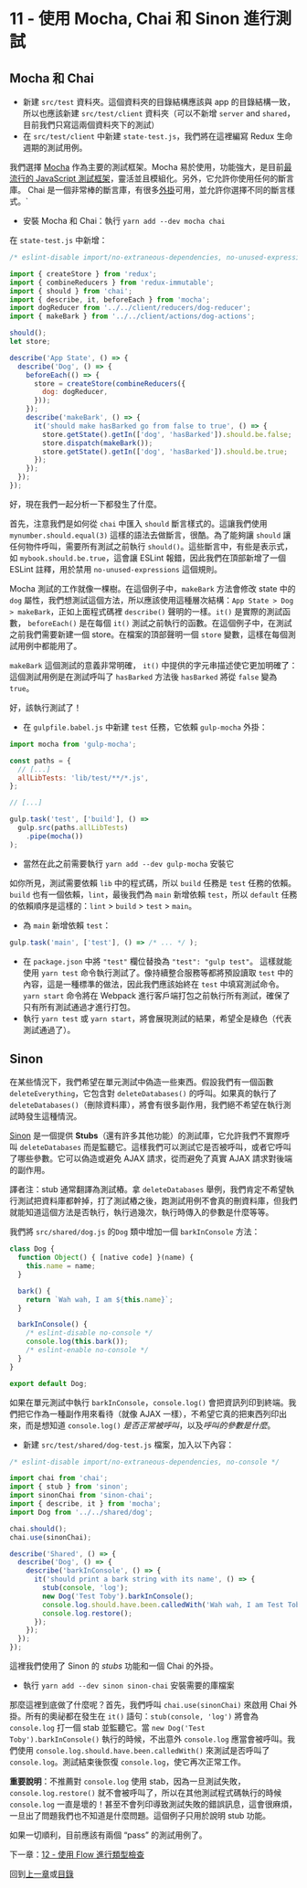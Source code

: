 # 11 - 使用 Mocha, Chai 和 Sinon 進行測試

## Mocha 和 Chai

- 新建 `src/test` 資料夾。這個資料夾的目錄結構應該與 app 的目錄結構一致，所以也應該新建 `src/test/client` 資料夾（可以不新增 `server` and `shared`，目前我們只寫這兩個資料夾下的測試）
- 在 `src/test/client` 中新建 `state-test.js`，我們將在這裡編寫 Redux 生命週期的測試用例。

我們選擇 [Mocha](http://mochajs.org/) 作為主要的測試框架。Mocha 易於使用，功能強大，是目前[最流行的 JavaScript 測試框架](http://stateofjs.com/2016/testing/)，靈活並且模組化。另外，它允許你使用任何的斷言庫。 Chai 是一個非常棒的斷言庫，有很多[外掛](http://chaijs.com/plugins/)可用，並允許你選擇不同的斷言樣式。`

- 安裝 Mocha 和 Chai：執行 `yarn add --dev mocha chai`

在 `state-test.js` 中新增：

```javascript
/* eslint-disable import/no-extraneous-dependencies, no-unused-expressions */

import { createStore } from 'redux';
import { combineReducers } from 'redux-immutable';
import { should } from 'chai';
import { describe, it, beforeEach } from 'mocha';
import dogReducer from '../../client/reducers/dog-reducer';
import { makeBark } from '../../client/actions/dog-actions';

should();
let store;

describe('App State', () => {
  describe('Dog', () => {
    beforeEach(() => {
      store = createStore(combineReducers({
        dog: dogReducer,
      }));
    });
    describe('makeBark', () => {
      it('should make hasBarked go from false to true', () => {
        store.getState().getIn(['dog', 'hasBarked']).should.be.false;
        store.dispatch(makeBark());
        store.getState().getIn(['dog', 'hasBarked']).should.be.true;
      });
    });
  });
});
```

好，現在我們一起分析一下都發生了什麼。

首先，注意我們是如何從 `chai` 中匯入 `should` 斷言樣式的。這讓我們使用 `mynumber.should.equal(3)` 這樣的語法去做斷言，很酷。為了能夠讓 `should` 讓任何物件呼叫，需要所有測試之前執行 `should()`。這些斷言中，有些是表示式，如 `mybook.should.be.true`，這會讓 ESLint 報錯，因此我們在頂部新增了一個 ESLint 註釋，用於禁用 `no-unused-expressions` 這個規則。

Mocha 測試的工作就像一棵樹。在這個例子中，`makeBark` 方法會修改 state 中的 `dog` 屬性，我們想測試這個方法，所以應該使用這種層次結構：`App State > Dog > makeBark`，正如上面程式碼裡 `describe()` 聲明的一樣。`it()` 是實際的測試函數， `beforeEach()` 是在每個 `it()` 測試之前執行的函數。在這個例子中，在測試之前我們需要新建一個 store。在檔案的頂部聲明一個 `store` 變數，這樣在每個測試用例中都能用了。

`makeBark` 這個測試的意義非常明確， `it()` 中提供的字元串描述使它更加明確了：這個測試用例是在測試呼叫了 `hasBarked` 方法後 `hasBarked` 將從 `false` 變為 `true`。

好，該執行測試了！

- 在 `gulpfile.babel.js` 中新建 `test` 任務，它依賴 `gulp-mocha` 外掛：

```javascript
import mocha from 'gulp-mocha';

const paths = {
  // [...]
  allLibTests: 'lib/test/**/*.js',
};

// [...]

gulp.task('test', ['build'], () =>
  gulp.src(paths.allLibTests)
    .pipe(mocha())
);
```

- 當然在此之前需要執行 `yarn add --dev gulp-mocha` 安裝它

如你所見，測試需要依賴 `lib` 中的程式碼，所以 `build` 任務是 `test` 任務的依賴。`build` 也有一個依賴，`lint`，最後我們為 `main` 新增依賴 `test`，所以 `default` 任務的依賴順序是這樣的：`lint` > `build` > `test` > `main`。

- 為 `main` 新增依賴 `test`：

```javascript
gulp.task('main', ['test'], () => /* ... */ );
```

- 在 `package.json` 中將 `"test"` 欄位替換為 `"test": "gulp test"`。 這樣就能使用 `yarn test` 命令執行測試了。像持續整合服務等都將預設讀取 `test` 中的內容，這是一種標準的做法，因此我們應該始終在 `test` 中填寫測試命令。`yarn start` 命令將在 Webpack 進行客戶端打包之前執行所有測試，確保了只有所有測試通過才進行打包。
- 執行 `yarn test` 或 `yarn start`，將會展現測試的結果，希望全是綠色（代表測試通過了）。

## Sinon

在某些情況下，我們希望在單元測試中偽造一些東西。假設我們有一個函數 `deleteEverything`，它包含對 `deleteDatabases()` 的呼叫。如果真的執行了 `deleteDatabases()`（刪除資料庫），將會有很多副作用，我們絕不希望在執行測試時發生這種情況。

[Sinon](http://sinonjs.org/) 是一個提供 **Stubs**（還有許多其他功能）的測試庫，它允許我們不實際呼叫 `deleteDatabases` 而是監聽它。這樣我們可以測試它是否被呼叫，或者它呼叫了哪些參數。它可以偽造或避免 AJAX 請求，從而避免了真實 AJAX 請求對後端的副作用。

譯者注：stub 通常翻譯為測試樁。拿 `deleteDatabases` 舉例，我們肯定不希望執行測試把資料庫都幹掉，打了測試樁之後，跑測試用例不會真的刪資料庫，但我們就能知道這個方法是否執行，執行過幾次，執行時傳入的參數是什麼等等。

我們將  `src/shared/dog.js` 的`Dog` 類中增加一個 `barkInConsole` 方法：

```javascript
class Dog {
  function Object() { [native code] }(name) {
    this.name = name;
  }

  bark() {
    return `Wah wah, I am ${this.name}`;
  }

  barkInConsole() {
    /* eslint-disable no-console */
    console.log(this.bark());
    /* eslint-enable no-console */
  }
}

export default Dog;
```

如果在單元測試中執行 `barkInConsole`，`console.log()` 會把資訊列印到終端。我們把它作為一種副作用來看待（就像 AJAX 一樣），不希望它真的把東西列印出來，而是想知道 `console.log()` *是否正常被呼叫*，以及*呼叫的參數是什麼*。

- 新建 `src/test/shared/dog-test.js` 檔案，加入以下內容：

```javascript
/* eslint-disable import/no-extraneous-dependencies, no-console */

import chai from 'chai';
import { stub } from 'sinon';
import sinonChai from 'sinon-chai';
import { describe, it } from 'mocha';
import Dog from '../../shared/dog';

chai.should();
chai.use(sinonChai);

describe('Shared', () => {
  describe('Dog', () => {
    describe('barkInConsole', () => {
      it('should print a bark string with its name', () => {
        stub(console, 'log');
        new Dog('Test Toby').barkInConsole();
        console.log.should.have.been.calledWith('Wah wah, I am Test Toby');
        console.log.restore();
      });
    });
  });
});
```

這裡我們使用了 Sinon 的 *stubs* 功能和一個 Chai 的外掛。

- 執行 `yarn add --dev sinon sinon-chai` 安裝需要的庫檔案

那麼這裡到底做了什麼呢？首先，我們呼叫 `chai.use(sinonChai)` 來啟用 Chai 外掛。所有的奧祕都在發生在 `it()` 語句：`stub(console, 'log')`  將會為 `console.log` 打一個 stab 並監聽它。當 `new Dog('Test Toby').barkInConsole()` 執行的時候，不出意外 `console.log` 應當會被呼叫。我們使用 `console.log.should.have.been.calledWith()` 來測試是否呼叫了 `console.log`。測試結束後恢復 `console.log`，使它再次正常工作。

**重要說明**：不推薦對 `console.log` 使用 stab，因為一旦測試失敗，`console.log.restore()` 就不會被呼叫了，所以在其他測試程式碼執行的時候 `console.log` 一直是壞的！甚至不會列印導致測試失敗的錯誤訊息，這會很麻煩，一旦出了問題我們也不知道是什麼問題。這個例子只用於說明 stub 功能。

如果一切順利，目前應該有兩個 “pass” 的測試用例了。

下一章：[12 - 使用 Flow 進行類型檢查](/tutorial/12-flow)

回到[上一章](/tutorial/10-immutable-redux-improvements)或[目錄](https://github.com/pd4d10/js-stack-from-scratch#目錄)
